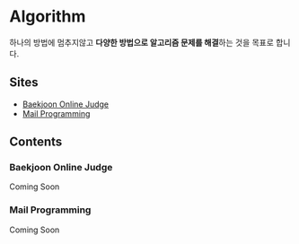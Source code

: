 # Algorithm

하나의 방법에 멈추지않고 **다양한 방법으로 알고리즘 문제를 해결**하는 것을 목표로 합니다.

## Sites

* [Baekjoon Online Judge](https://www.acmicpc.net)
* [Mail Programming](https://www.mailprogramming.com)

## Contents

### Baekjoon Online Judge

Coming Soon

### Mail Programming

Coming Soon